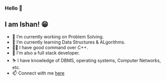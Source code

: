 ### Hello 👋

## I am Ishan! 😁
- 🔭 I’m currently working on Problem Solving.
- 🌱 I’m currently learning Data Structures & ALgorithms.
- 🐱‍🏍 I have good command over C++.
- 👀 I'm also a full stack developer.
- ⛷  I have knowledge of DBMS, operating systems, Computer Networks, etc.
- 📫 Connect with me [here](https://www.linkedin.com/in/ishan-jain-36a309197/)
<!--
**ishanjaincool81/ishanjaincool81** is a ✨ _special_ ✨ repository because its `README.md` (this file) appears on your GitHub profile.
Here are some ideas to get you started:
- 🔭 I’m currently working on ...
- 🌱 I’m currently learning ...
- 👯 I’m looking to collaborate on ...
- 🤔 I’m looking for help with ...
- 💬 Ask me about ...
- 📫 How to reach me: ...
- 😄 Pronouns: ...
- ⚡ Fun fact: ...
-->
